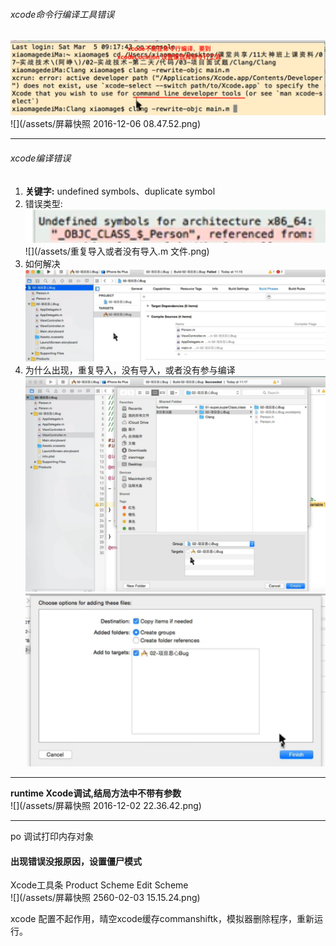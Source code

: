 ###### xcode命令行编译工具错误

![](/assets/xcode不能在终端命令行编译.png)  
![](/assets/屏幕快照 2016-12-06 08.47.52.png)

---

###### xcode编译错误

1. **关键字:** undefined symbols、duplicate symbol
2. 错误类型:
   ![](/assets/类没有定义，类没有参与编译.png)
   ![](/assets/重复导入或者没有导入.m 文件.png)
3. 如何解决
   ![](/assets/如何参与编译.png)
4. 为什么出现，重复导入，没有导入，或者没有参与编译
   ![](/assets/不勾表示不参与编译.png)
   ![](/assets/不勾表示不参与编译2.png)

---

**runtime Xcode调试,结局方法中不带有参数**  
![](/assets/屏幕快照 2016-12-02 22.36.42.png)

---

po 调试打印内存对象

#### 出现错误没报原因，设置僵尸模式

Xcode工具条 Product Scheme Edit Scheme  
![](/assets/屏幕快照 2560-02-03 15.15.24.png)

xcode 配置不起作用，晴空xcode缓存commanshiftk，模拟器删除程序，重新运行。

